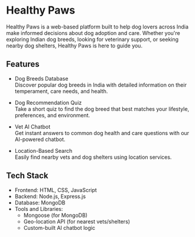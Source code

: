 # Healthy Paws

Healthy Paws is a web-based platform built to help dog lovers across India make informed decisions about dog adoption and care. Whether you're exploring Indian dog breeds, looking for veterinary support, or seeking nearby dog shelters, Healthy Paws is here to guide you.

## Features

- Dog Breeds Database  
  Discover popular dog breeds in India with detailed information on their temperament, care needs, and health.

- Dog Recommendation Quiz  
  Take a short quiz to find the dog breed that best matches your lifestyle, preferences, and environment.

- Vet AI Chatbot  
  Get instant answers to common dog health and care questions with our AI-powered chatbot.

- Location-Based Search  
  Easily find nearby vets and dog shelters using location services.

## Tech Stack

- Frontend: HTML, CSS, JavaScript  
- Backend: Node.js, Express.js  
- Database: MongoDB  
- Tools and Libraries:  
  - Mongoose (for MongoDB)  
  - Geo-location API (for nearest vets/shelters)  
  - Custom-built AI chatbot logic

